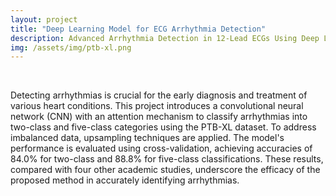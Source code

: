 ```yaml
---
layout: project
title: "Deep Learning Model for ECG Arrhythmia Detection"
description: Advanced Arrhythmia Detection in 12-Lead ECGs Using Deep Learning on the PTB-XL Dataset.
img: /assets/img/ptb-xl.png
---
```


<br>

Detecting arrhythmias is crucial for the early diagnosis and treatment of various heart conditions. This project introduces a convolutional neural network (CNN) with an attention mechanism to classify arrhythmias into two-class and five-class categories using the PTB-XL dataset. To address imbalanced data, upsampling techniques are applied. The model's performance is evaluated using cross-validation, achieving accuracies of 84.0% for two-class and 88.8% for five-class classifications. These results, compared with four other academic studies, underscore the efficacy of the proposed method in accurately identifying arrhythmias.

